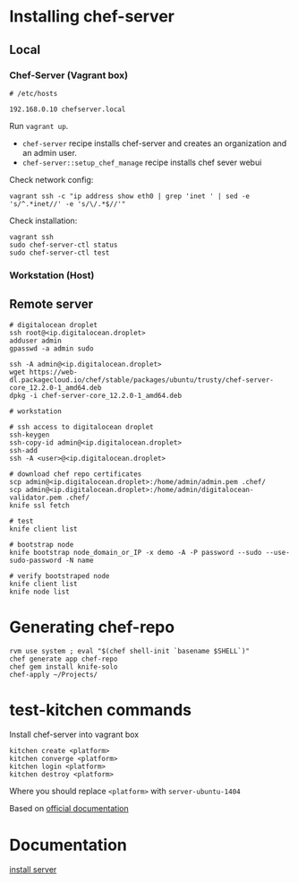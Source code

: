 # Installing chef-server

## Local 

### Chef-Server (Vagrant box)

```
# /etc/hosts

192.168.0.10 chefserver.local
```

Run `vagrant up`.

- `chef-server` recipe installs chef-server and creates an organization and an
  admin user.
- `chef-server::setup_chef_manage` recipe installs chef sever webui

Check network config:

```
vagrant ssh -c "ip address show eth0 | grep 'inet ' | sed -e 's/^.*inet//' -e 's/\/.*$//'"
```

Check installation:

```
vagrant ssh
sudo chef-server-ctl status
sudo chef-server-ctl test
```

### Workstation (Host)


## Remote server

```
# digitalocean droplet
ssh root@<ip.digitalocean.droplet>
adduser admin
gpasswd -a admin sudo

ssh -A admin@<ip.digitalocean.droplet>
wget https://web-dl.packagecloud.io/chef/stable/packages/ubuntu/trusty/chef-server-core_12.2.0-1_amd64.deb
dpkg -i chef-server-core_12.2.0-1_amd64.deb 
```

```
# workstation

# ssh access to digitalocean droplet
ssh-keygen
ssh-copy-id admin@<ip.digitalocean.droplet>
ssh-add
ssh -A <user>@<ip.digitalocean.droplet>

# download chef repo certificates
scp admin@<ip.digitalocean.droplet>:/home/admin/admin.pem .chef/
scp admin@<ip.digitalocean.droplet>:/home/admin/digitalocean-validator.pem .chef/
knife ssl fetch

# test
knife client list

# bootstrap node
knife bootstrap node_domain_or_IP -x demo -A -P password --sudo --use-sudo-password -N name

# verify bootstraped node
knife client list
knife node list
```

# Generating chef-repo

```
rvm use system ; eval "$(chef shell-init `basename $SHELL`)"
chef generate app chef-repo
chef gem install knife-solo
chef-apply ~/Projects/
```

# test-kitchen commands

Install chef-server into vagrant box

```
kitchen create <platform>
kitchen converge <platform>
kitchen login <platform>
kitchen destroy <platform>
```

Where you should replace `<platform>` with `server-ubuntu-1404`

Based on [official documentation](https://docs.chef.io/install_server.html)

# Documentation

[install server](https://docs.chef.io/install_server.html)
